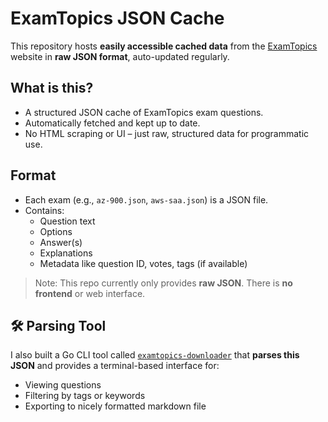 # ExamTopics JSON Cache

This repository hosts **easily accessible cached data** from the [ExamTopics](https://www.examtopics.com/) website in **raw JSON format**, auto-updated regularly.

## What is this?

- A structured JSON cache of ExamTopics exam questions.
- Automatically fetched and kept up to date.
- No HTML scraping or UI – just raw, structured data for programmatic use.

## Format

- Each exam (e.g., `az-900.json`, `aws-saa.json`) is a JSON file.
- Contains:
  - Question text
  - Options
  - Answer(s)
  - Explanations
  - Metadata like question ID, votes, tags (if available)

> Note: This repo currently only provides **raw JSON**. There is **no frontend** or web interface.

## 🛠 Parsing Tool

I also built a Go CLI tool called [`examtopics-downloader`](https://github.com/thatonecodes/examtopics-downloader) that **parses this JSON** and provides a terminal-based interface for:

- Viewing questions
- Filtering by tags or keywords
- Exporting to nicely formatted markdown file

